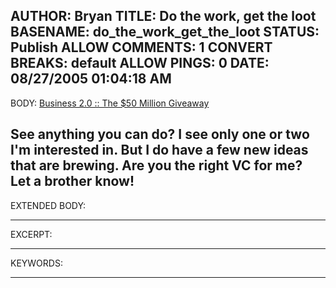 AUTHOR: Bryan
TITLE: Do the work, get the loot
BASENAME: do_the_work_get_the_loot
STATUS: Publish
ALLOW COMMENTS: 1
CONVERT BREAKS: __default__
ALLOW PINGS: 0
DATE: 08/27/2005 01:04:18 AM
-----
BODY:
<a title="Business 2.0 :: Magazine Article :: Features :: The $50 Million Giveaway" href="http://www.business2.com/b2/web/articles/0,17863,1096807,00.html">Business 2.0 :: The $50 Million Giveaway</a>

See anything you can do? I see only one or two I'm interested in. But I do have a few new ideas that are brewing. Are you the right VC for me? Let a brother know!
-----
EXTENDED BODY:

-----
EXCERPT:

-----
KEYWORDS:

-----


